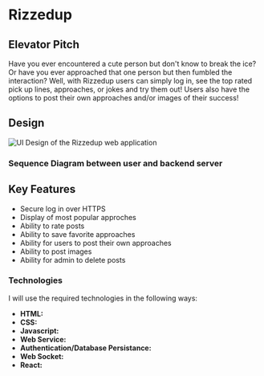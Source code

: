 # Rizzedup
## Elevator Pitch
Have you ever encountered a cute person but don't know to break the ice? Or have you ever approached that one person but then fumbled the interaction? Well, with Rizzedup users can simply log in, see the top rated pick up lines, approaches, or jokes and try them out! Users also have the options to post their own approaches and/or images of their success!
## Design
![UI Design of the Rizzedup web application]()
### Sequence Diagram between user and backend server

## Key Features
- Secure log in over HTTPS
- Display of most popular approches
- Ability to rate posts
- Ability to save favorite approaches
- Ability for users to post their own approaches
- Ability to post images
- Ability for admin to delete posts
### Technologies
I will use the required technologies in the following ways:
- **HTML:**
- **CSS:**
- **Javascript:**
- **Web Service:**
- **Authentication/Database Persistance:**
- **Web Socket:**
- **React:**

